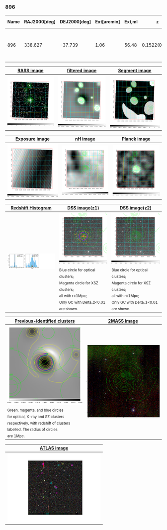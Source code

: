 <div STYLE="page-break-after: always;"></div>

### 896

|Name|RAJ2000[deg]|DEJ2000[deg] |Ext[arcmin]| Ext,ml | z | z_src| C|GC(XSZ,Delta_z<0.01)| GC(OPT,Delta_z<0.01)|GC| R_sig[arcmin] | R500[arcmin] | R500[Mpc]| CRsig[c/s] | CR500[c/s] |L500[1E44 erg/s]|F500[1E-12 erg/s/cm^2]| M500[1E14 Msun]|Tx[keV]|Cnt_sig|Beta|Rc[arcmin]|Comment|Alias|
|---|---|---|---|---|---|------|---|--------|---------|----------|---|---|---|---|---|---|---|---|---|---|---|---|---|---|
|896| 338.627| -37.739| 1.06| 56.48| 0.1522(0.006)| z1, z_xsz| B| MCXC, PSZ2, Tar, XB| A, N, W| A, MCXC, N, PSZ2, Tar, W, XB| 6.362| 8.249| 1.310| 0.556(0.060)| 0.584(0.063)| 7.528(0.334)| 11.982(0.531)| 7.41(0.16)| 7.74(0.10)| 130.8| 0.937(-0.076+0.045)| 3.202(-0.363+0.274)| -| k037|

|[RASS image](../image/896/896_img.pdf)|[filtered image](../image/896/896_fil.pdf)|[Segment image](../image/896/896_seg.pdf)|
|-------------------|--------------------|-------------------|
| <img src="../image/896/896_img.png" width="300">  | <img src="../image/896/896_fil.png" width="300">   | <img src="../image/896/896_seg.png" width="300">  |

|[Exposure image](../image/896/896_mex.pdf)| [nH image](../image/896/896_nh.pdf)| [Planck image](../image/896/896_p.pdf)|
|-------------------|--------------------|-------------------|
|<img src="../image/896/896_mex.png" width="300">   | <img src="../image/896/896_nh.png" width="300">    | <img src="../image/896/896_p.png" width="300"> |

|[Redshift Histogram](../image/896/896_zg.pdf) | [DSS image(z1)](../image/896/896_dss_z1.pdf)      |  [DSS image(z2)](../image/896/896_dss_z2.pdf)    |
|-------------------|--------------------|-------------------|
|<img src="../image/896/896_zg.png" width="300"> |<img src="../image/896/896_dss_z1.png" width="300"> <sub><br>Blue circle for optical clusters; <br>Magenta circle for XSZ clusters; <br>all with r=1Mpc; <br>Only GC with Delta_z<0.01 are shown. </sub>| <img src="../image/896/896_dss_z2.png" width="300"><sub><br>Blue circle for optical clusters; <br>Magenta circle for XSZ clusters; <br>all with r=1Mpc; <br>Only GC with Delta_z<0.01 are shown. </sub> |

|[Previous-identified clusters](../image/896/896_gc.pdf) | [2MASS image](../image/896/896_2mass.pdf)      |
|-------------------|-------------------|
|<img src=../image/896/896_gc.png width="300"> <br><sub>Green, magenta, and blue circles <br>for optical, X-ray and SZ clusters <br>respectively, with redshift of clusters <br>labelled. The radius of circles <br>are 1Mpc.</sub>|<img src="../image/896/896_2mass.png" width="300">  |

|[ATLAS image](../image/896/896_s.pdf)        |
|-------------------|
| <img src="../image/896/896_s.png" width="300">  |
